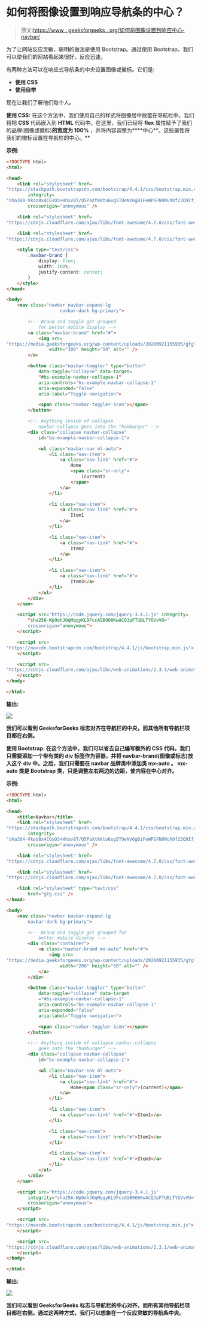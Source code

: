 # 如何将图像设置到响应导航条的中心？

> 原文:[https://www . geeksforgeeks . org/如何将图像设置到响应中心-navbar/](https://www.geeksforgeeks.org/how-to-set-image-to-center-of-an-responsive-navbar/)

为了让网站反应灵敏，聪明的做法是使用 Bootstrap。通过使用 Bootstrap，我们可以使我们的网站看起来很好，反应迅速。

有两种方法可以在响应式导航条的中央设置图像或徽标。它们是:

*   **使用 CSS**
*   **使用自举**

现在让我们了解他们每个人。

**使用 CSS:** 在这个方法中，我们使用自己的样式将图像居中放置在导航栏中。我们将把 **CSS** 代码嵌入到 **HTML** 代码中。在这里，我们已经将 **flex** 属性赋予了我们的品牌(图像或徽标)**的宽度为 100%** ，并将内容调整为****中心**。这些属性将我们的徽标设置在导航栏的中心。**

****示例:****

```html
<!DOCTYPE html>
<html>

<head>
    <link rel="stylesheet" href=
"https://stackpath.bootstrapcdn.com/bootstrap/4.4.1/css/bootstrap.min.css"
        integrity=
"sha384-Vkoo8x4CGsO3+Hhxv8T/Q5PaXtkKtu6ug5TOeNV6gBiFeWPGFN9MuhOf23Q9Ifjh"
        crossorigin="anonymous" />

    <link rel="stylesheet" href=
"https://cdnjs.cloudflare.com/ajax/libs/font-awesome/4.7.0/css/font-awesome.min.css" />

    <link rel="stylesheet" href=
"https://cdnjs.cloudflare.com/ajax/libs/font-awesome/4.7.0/css/font-awesome.min.css" />

    <style type="text/css">
        .navbar-brand {
            display: flex;
            width: 100%;
            justify-content: center;
        }
    </style>
</head>

<body>
    <nav class="navbar navbar-expand-lg 
                    navbar-dark bg-primary">

        <!-- Brand and toggle get grouped 
            for better mobile display -->
        <a class="navbar-brand" href="#">
            <img src=
"https://media.geeksforgeeks.org/wp-content/uploads/20200921155935/gfglogo-300x39.png"
                width="300" height="50" alt="" />
        </a>

        <button class="navbar-toggler" type="button"
            data-toggle="collapse" data-target=
            "#bs-example-navbar-collapse-1"
            aria-controls="bs-example-navbar-collapse-1"
            aria-expanded="false" 
            aria-label="Toggle navigation">

            <span class="navbar-toggler-icon"></span>
        </button>

        <!-- Anything inside of collapse 
            navbar-collapse goes into the "hamburger" -->
        <div class="collapse navbar-collapse" 
            id="bs-example-navbar-collapse-1">

            <ul class="navbar-nav ml-auto">
                <li class="nav-item">
                    <a class="nav-link" href="#">
                        Home
                        <span class="sr-only">
                            (current)
                        </span>
                    </a>
                </li>

                <li class="nav-item">
                    <a class="nav-link" href="#">
                        Item1
                    </a>
                </li>

                <li class="nav-item">
                    <a class="nav-link" href="#">
                        Item2
                    </a>
                </li>

                <li class="nav-item">
                    <a class="nav-link" href="#">
                        Item3</a>
                </li>
            </ul>
        </div>
    </nav>

    <script src="https://code.jquery.com/jquery-3.4.1.js" integrity=
        "sha256-WpOohJOqMqqyKL9FccASB9O0KwACQJpFTUBLTYOVvVU=" 
        crossorigin="anonymous">
    </script>

    <script src=
"https://maxcdn.bootstrapcdn.com/bootstrap/4.4.1/js/bootstrap.min.js">
    </script>

    <script src=
"https://cdnjs.cloudflare.com/ajax/libs/web-animations/2.3.1/web-animations.min.js">
    </script>
</body>

</html>
```

****输出:****

**![](img/17661fc0cd4ced28059ad996c334a358.png)**

**我们可以看到 GeeksforGeeks 标志对齐在导航栏的中央，而其他所有导航栏项目都在右侧。**

****使用 Bootstrap:** 在这个方法中，我们可以省去自己编写额外的 **CSS** 代码。我们只需要添加一个带有类的 div 标签作为**容器**，并将 navbar-brand(图像或标志)放入这个 div 中。之后，我们只需要在 navbar 品牌类中添加类 **mx-auto** 。 **mx-auto** 类是 **Bootstrap** 类，只是调整左右两边的边距，使内容在**中心**对齐。**

****示例:****

```html
<!DOCTYPE html>
<html>

<head>
    <title>Navbar</title>
    <link rel="stylesheet" href=
"https://stackpath.bootstrapcdn.com/bootstrap/4.4.1/css/bootstrap.min.css"
        integrity=
"sha384-Vkoo8x4CGsO3+Hhxv8T/Q5PaXtkKtu6ug5TOeNV6gBiFeWPGFN9MuhOf23Q9Ifjh"
        crossorigin="anonymous" />

    <link rel="stylesheet" href=
"https://cdnjs.cloudflare.com/ajax/libs/font-awesome/4.7.0/css/font-awesome.min.css" />

    <link rel="stylesheet" href=
"https://cdnjs.cloudflare.com/ajax/libs/font-awesome/4.7.0/css/font-awesome.min.css" />

    <link rel="stylesheet" type="text/css" 
        href="gfg.css" />
</head>

<body>
    <nav class="navbar navbar-expand-lg 
        navbar-dark bg-primary">

        <!-- Brand and toggle get grouped for 
            better mobile display -->
        <div class="container">
            <a class="navbar-brand mx-auto" href="#">
                <img src=
"https://media.geeksforgeeks.org/wp-content/uploads/20200921155935/gfglogo-300x39.png"
                    width="200" height="50" alt="" />
            </a>
        </div>

        <button class="navbar-toggler" type="button"
            data-toggle="collapse" data-target
            ="#bs-example-navbar-collapse-1"
            aria-controls="bs-example-navbar-collapse-1"
            aria-expanded="false" 
            aria-label="Toggle navigation">

            <span class="navbar-toggler-icon"></span>
        </button>

        <!-- Anything inside of collapse navbar-collapse
            goes into the "hamburger" -->
        <div class="collapse navbar-collapse" 
            id="bs-example-navbar-collapse-1">

            <ul class="navbar-nav ml-auto">
                <li class="nav-item">
                    <a class="nav-link" href="#">
                        Home<span class="sr-only">(current)</span>
                    </a>
                </li>

                <li class="nav-item">
                    <a class="nav-link" href="#">Item1</a>
                </li>

                <li class="nav-item">
                    <a class="nav-link" href="#">Item2</a>
                </li>

                <li class="nav-item">
                    <a class="nav-link" href="#">Item3</a>
                </li>
            </ul>
        </div>
    </nav>

    <script src="https://code.jquery.com/jquery-3.4.1.js"
        integrity="sha256-WpOohJOqMqqyKL9FccASB9O0KwACQJpFTUBLTYOVvVU=" 
        crossorigin="anonymous">
    </script>

    <script src=
"https://maxcdn.bootstrapcdn.com/bootstrap/4.4.1/js/bootstrap.min.js">
    </script>

    <script src=
"https://cdnjs.cloudflare.com/ajax/libs/web-animations/2.3.1/web-animations.min.js">
    </script>
</body>

</html>
```

****输出:****

**![](img/17661fc0cd4ced28059ad996c334a358.png)**

**我们可以看到 GeeksforGeeks 标志与导航栏的中心对齐，而所有其他导航栏项目都在右侧。通过这两种方式，我们可以想象在一个反应灵敏的导航条中央。**